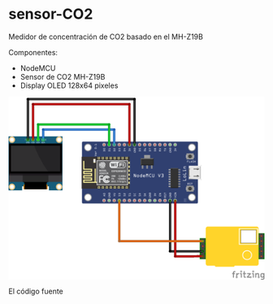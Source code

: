 # sensor-CO2
Medidor de concentración de CO2 basado en el MH-Z19B

Componentes:
- NodeMCU
- Sensor de CO2 MH-Z19B
- Display OLED 128x64 pixeles

<img src="/MH-Z19B Sketch_bb.png" align="center">

El código fuente 
